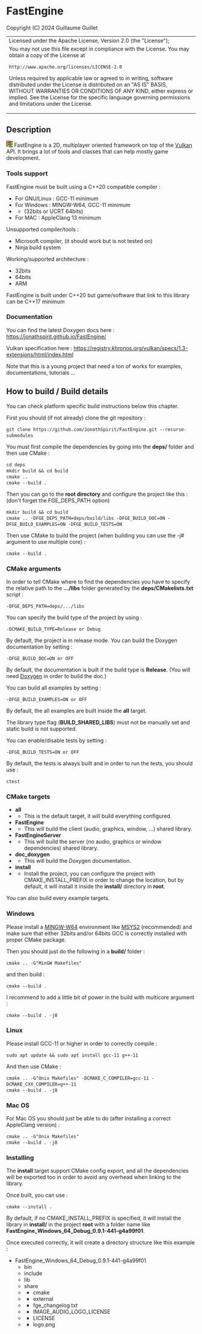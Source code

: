 # FastEngine

Copyright (C) 2024 Guillaume Guillet

<table border="0px">
<tr>
<td>
Licensed under the Apache License, Version 2.0 (the "License");
</td>
</tr>
<tr>
<td>
You may not use this file except in compliance with the License.
You may obtain a copy of the License at

    http://www.apache.org/licenses/LICENSE-2.0

Unless required by applicable law or agreed to in writing, software
distributed under the License is distributed on an "AS IS" BASIS,
WITHOUT WARRANTIES OR CONDITIONS OF ANY KIND, either express or implied.
See the License for the specific language governing permissions and
limitations under the License.
</td>
</tr>
</table>

## Description
![logo](https://github.com/JonathSpirit/FastEngine/blob/master/logo.png?raw=true) FastEngine is a 2D, multiplayer oriented framework on top of the [Vulkan](https://www.vulkan.org/) API. It brings a lot of tools and classes that can help mostly game development.

### Tools support
FastEngine must be built using a C++20 compatible compiler :
- For GNU/Linux : GCC-11 minimum
- For Windows : MINGW-W64, GCC-11 minimum
- - (32bits or UCRT 64bits)
- For MAC : AppleClang 13 minimum

Unsupported compiler/tools :
- Microsoft compiler, (it should work but is not tested on)
- Ninja build system

Working/supported architecture :
- 32bits
- 64bits
- ARM

FastEngine is built under C++20 but game/software that link to this library can be C++17 minimum

### Documentation
You can find the latest Doxygen docs here : https://jonathspirit.github.io/FastEngine/

Vulkan specification here : https://registry.khronos.org/vulkan/specs/1.3-extensions/html/index.html

Note that this is a young project that need a ton of works for examples, documentations, tutorials ...

##  How to build / Build details

You can check platform specific build instructions below this chapter.

First you should (if not already) clone the git repository :

    git clone https://github.com/JonathSpirit/FastEngine.git --recurse-submodules

You must first compile the dependencies by going into the **deps/** folder and then use CMake :

    cd deps
    mkdir build && cd build
    cmake ..
    cmake --build .

Then you can go to the **root directory** and configure the project like this : (don't forget the FGE_DEPS_PATH option)

    mkdir build && cd build
    cmake .. -DFGE_DEPS_PATH=deps/build/libs -DFGE_BUILD_DOC=ON -DFGE_BUILD_EXAMPLES=ON -DFGE_BUILD_TESTS=ON

Then use CMake to build the project (when building you can use the -j# argument to use multiple core) :

    cmake --build .

### CMake arguments
In order to tell CMake where to find the dependencies you have to specify the relative path to the **.../libs** folder generated by the **deps/CMakelists.txt** script :

    -DFGE_DEPS_PATH=deps/.../libs
You can specify the build type of the project by using :

    -DCMAKE_BUILD_TYPE=Release or Debug
By default, the project is in release mode.
You can build the Doxygen documentation by setting :

    -DFGE_BUILD_DOC=ON or OFF
By default, the documentation is built if the build type is **Release**. (You will need [Doxygen](https://doxygen.nl/) in order to build the doc.)

You can build all examples by setting :

    -DFGE_BUILD_EXAMPLES=ON or OFF
By default, the all examples are built inside the **all** target.

The library type flag (**BUILD_SHARED_LIBS**) must not be manually set and static build is not supported.

You can enable/disable tests by setting :

    -DFGE_BUILD_TESTS=ON or OFF
By default, the tests is always built and in order to run the tests, you should use :

    ctest

### CMake targets
- **all**
- - This is the default target, it will build everything configured.
- **FastEngine**
- - This will build the client (audio, graphics, window, ...) shared library.
- **FastEngineServer**
- - This will build the server (no audio, graphics or window dependencies) shared library.
- **doc_doxygen**
- - This will build the Doxygen documentation.
- **install**
- - Install the project, you can configure the project with CMAKE_INSTALL_PREFIX in order to change the location, but by default, it will install it inside the **install/** directory in **root**.

You can also build every example targets.

### Windows
Please install a [MINGW-W64](https://www.mingw-w64.org/) environment like [MSYS2](https://www.msys2.org/) (recommended) and make sure that either 32bits and/or 64bits GCC is correctly installed with proper CMake package.

Then you should just do the following in a **build/** folder :

    cmake .. -G"MinGW Makefiles"
and then build :

    cmake --build .
I recommend to add a little bit of power in the build with multicore argument :

    cmake --build . -j8

### Linux
Please install GCC-11 or higher in order to correctly compile :

    sudo apt update && sudo apt install gcc-11 g++-11
And then use CMake :

    cmake .. -G"Unix Makefiles" -DCMAKE_C_COMPILER=gcc-11 -DCMAKE_CXX_COMPILER=g++-11
    cmake --build . -j8

### Mac OS
For Mac OS you should just be able to do (after installing a correct AppleClang version) :

    cmake .. -G"Unix Makefiles"
    cmake --build . -j8

### Installing
The **install** target support CMake config export, and all the dependencies will be exported too in order to avoid
any overhead when linking to the library.

Once built, you can use :
    
    cmake --install .

By default, if no CMAKE_INSTALL_PREFIX is specified, it will install the library in **install/** in the project **root**
with a folder name like **FastEngine_Windows_64_Debug_0.9.1-441-g4a99f01**.

Once executed correctly, it will create a directory structure like this example :
- FastEngine_Windows_64_Debug_0.9.1-441-g4a99f01
  - bin
  - include
  - lib
  - share
  - - cmake
  - - external
  - - fge_changelog.txt
  - - IMAGE_AUDIO_LOGO_LICENSE
  - - LICENSE
  - - logo.png

